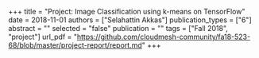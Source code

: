 +++
title = "Project: Image Classification using k-means on TensorFlow"
date = 2018-11-01
authors = ["Selahattin Akkas"]
publication_types = ["6"]
abstract = ""
selected = "false"
publication = ""
tags = ["Fall 2018", "project"]
url_pdf = "https://github.com/cloudmesh-community/fa18-523-68/blob/master/project-report/report.md"
+++

